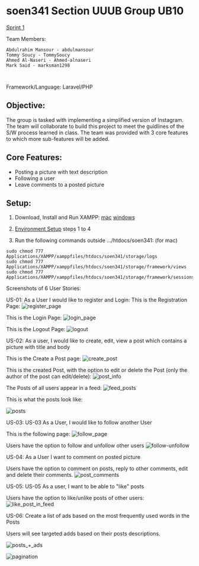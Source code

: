 # soen341 Section UUUB Group UB10
[Sprint 1](https://docs.google.com/spreadsheets/d/1gs0IDbbtNSP9LggcaedKTVtoTRCYKRJFTi9f7vs37ng/edit#gid=0)

Team Members:
```
Abdulrahim Mansour - abdulmansour
Tommy Soucy - TommySoucy
Ahmed Al-Naseri - Ahmed-alnaseri
Mark Said - marksman1298



```
Framework/Language: Laravel/PHP

## Objective:
The group is tasked with implementing a simplified version of Instagram. The team will collaborate to build this project to meet the
guidlines of the S/W process learned in class. The team was provided with 3 core features to which more sub-features will be added.


## Core Features:
* Posting a picture with text description
* Following a user
* Leave comments to a posted picture

## Setup:

1. Download, Install and Run XAMPP: 
[mac](https://www.apachefriends.org/xampp-files/7.3.13/xampp-osx-7.3.13-0-installer.dmg)
[windows](https://www.apachefriends.org/xampp-files/7.3.13/xampp-windows-x64-7.3.13-0-VC15-installer.exe)

2. [Environment Setup](https://medium.com/laravel-power-devs/collaborative-development-with-laravel-f32a84040677) steps 1 to 4

3. Run the following commands outside …/htdocs/soen341: (for mac)
```
sudo chmod 777 Applications/XAMPP/xamppfiles/htdocs/soen341/storage/logs
sudo chmod 777 Applications/XAMPP/xamppfiles/htdocs/soen341/storage/framework/views
sudo chmod 777 Applications/XAMPP/xamppfiles/htdocs/soen341/storage/framework/sessions
```
Screenshots of 6 User Stories:

US-01: As a User I would like to register and Login:
This is the Registration Page:
![register_page](https://user-images.githubusercontent.com/48803193/78802193-89f26280-798b-11ea-866d-6bf3075e3fbd.png)

This is the Login Page:
![login_page](https://user-images.githubusercontent.com/48803193/78802576-fe2d0600-798b-11ea-960b-a1efdd4413d9.png)

This is the Logout Page:
![logout](https://user-images.githubusercontent.com/48803193/78802616-08e79b00-798c-11ea-8dcf-78e5d9d41ec7.png)

US-02: As a user, I would like to create, edit, view a post which contains a picture with title and body

This is the Create a Post page:
![create_post](https://user-images.githubusercontent.com/48803193/78802797-39c7d000-798c-11ea-841c-5626feaebe63.png)

This is the created Post, with the option to edit or delete the Post (only the author of the post can edit/delete):
![post_info](https://user-images.githubusercontent.com/48803193/78802943-64198d80-798c-11ea-8bde-54fa1ab361b9.png)

The Posts of all users appear in a feed:
![feed_posts](https://user-images.githubusercontent.com/48803193/78803129-9cb96700-798c-11ea-9344-5eedb3c4676d.png)

This is what the posts look like:

![posts](https://user-images.githubusercontent.com/48803193/78803297-d25e5000-798c-11ea-99cc-336af260e172.png)

US-03: US-03 As a User, I would like to follow another User

This is the following page:
![follow_page](https://user-images.githubusercontent.com/48803193/78803470-0d608380-798d-11ea-9117-d8684140a820.png)

Users have the option to follow and unfollow other users
![follow-unfollow](https://user-images.githubusercontent.com/48803193/78803781-67f9df80-798d-11ea-91b9-0bf071f12202.png)

US-04: As a User I want to comment on posted picture

Users have the option to comment on posts, reply to other comments, edit and delete their comments.
![post_comments](https://user-images.githubusercontent.com/48803193/78804100-be671e00-798d-11ea-885f-7c41984a0f58.png)

US-05: US-05 As a user, I want to be able to "like" posts

Users have the option to like/unlike posts of other users:
![like_post_in_feed](https://user-images.githubusercontent.com/48803193/78804305-fa01e800-798d-11ea-9af9-8fbaba48d390.png)

US-06: Create a list of ads based on the most frequently used words in the Posts

Users will see targeted adds based on their posts descriptions.

![posts_+_ads](https://user-images.githubusercontent.com/48803193/78804512-35041b80-798e-11ea-8b3b-498ddcaa6d4e.png)

![pagination](https://user-images.githubusercontent.com/48803193/78804851-a8a62880-798e-11ea-937e-42a4a301a027.png)
